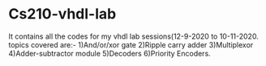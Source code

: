 # Cs210-vhdl-lab
It contains all the codes for my vhdl lab sessions(12-9-2020 to 10-11-2020. topics covered are:-
1)And/or/xor gate
2)Ripple carry adder
3)Multiplexor
4)Adder-subtractor module
5)Decoders
6)Priority Encoders.
